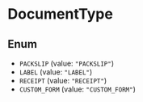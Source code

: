 # DocumentType

## Enum

* `PACKSLIP` (value: `"PACKSLIP"`)
* `LABEL` (value: `"LABEL"`)
* `RECEIPT` (value: `"RECEIPT"`)
* `CUSTOM_FORM` (value: `"CUSTOM_FORM"`)
